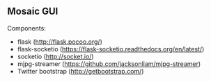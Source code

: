 Mosaic GUI
-------------------------

Components:

- flask (http://flask.pocoo.org/)
- flask-socketio (https://flask-socketio.readthedocs.org/en/latest/)
- socketio (http://socket.io/)
- mjpg-streamer (https://github.com/jacksonliam/mjpg-streamer)
- Twitter bootstrap (http://getbootstrap.com/)
